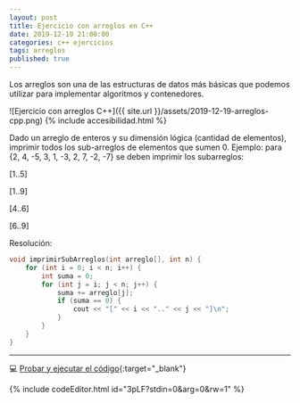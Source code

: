 ```yaml
---
layout: post
title: Ejercicio con arreglos en C++
date: 2019-12-19 21:00:00
categories: c++ ejercicios
tags: arreglos
published: true
---
```



Los arreglos son una de las estructuras de datos más básicas que podemos utilizar para implementar algoritmos y contenedores.

![Ejercicio con arreglos C++]({{ site.url }}/assets/2019-12-19-arreglos-cpp.png)
{% include accesibilidad.html %}
	
Dado un arreglo de enteros y su dimensión lógica (cantidad de elementos), imprimir todos los sub-arreglos de elementos que sumen 0.
Ejemplo: para {2, 4, -5, 3, 1, -3, 2, 7, -2, -7} se deben imprimir los subarreglos:

[1..5]

[1..9]

[4..6]

[6..9]  
  

Resolución:

```cpp
void imprimirSubArreglos(int arreglo[], int n) {
    for (int i = 0; i < n; i++) {
        int suma = 0;
        for (int j = i; j < n; j++) {
            suma += arreglo[j];
            if (suma == 0) {
                cout << "[" << i << ".." << j << "]\n";
            }
        }
    }
}
```
</div></details>

<hr />

💻 [Probar y ejecutar el código](https://jdoodle.com/a/3pLF){:target="_blank"}

{% include codeEditor.html id="3pLF?stdin=0&arg=0&rw=1" %}


